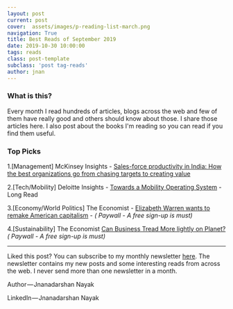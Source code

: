 ```yaml
---
layout: post
current: post
cover:  assets/images/p-reading-list-march.png
navigation: True
title: Best Reads of September 2019
date: 2019-10-30 10:00:00
tags: reads
class: post-template
subclass: 'post tag-reads'
author: jnan
---
```

### What is this?
Every month I read hundreds of articles, blogs across the web and few of them have really good and others should know about those. I share those articles here. I also post about the books I'm reading so you can read if you find them useful.

### Top Picks
1.[Management] McKinsey Insights - [Sales-force productivity in India: How the best organizations go from chasing targets to creating value](!https://www.mckinsey.com/business-functions/marketing-and-sales/our-insights/sales-force-productivity-in-india-how-the-best-organizations-go-from-chasing-targets-to-creating-value)

2.[Tech/Mobility] Deloitte Insights - [Towards a Mobility Operating System](!https://www2.deloitte.com/content/dam/Deloitte/ec/Documents/public-sector/DI_FoM-and-mOS.pdf) - Long Read

3.[Economy/World Politics] The Economist - [Elizabeth Warren wants to remake American capitalism](!https://www.economist.com/leaders/2019/10/24/elizabeth-warren-wants-to-remake-american-capitalism) - *( Paywall - A free sign-up is must)*

4.[Sustainability] The Economist [Can Business Tread More lightly on Planet?](!https://www.economist.com/business/2019/10/17/can-business-tread-more-lightly-on-the-planet) *( Paywall - A free sign-up is must)*
***

Liked this post? You can subscribe to my monthly newsletter [here](http://go.jdnayak.com/2hDwHVw). The newsletter contains my new posts and some interesting reads from across the web. I never send more than one newsletter in a month.

Author — Jnanadarshan Nayak

LinkedIn — Jnanadarshan Nayak
